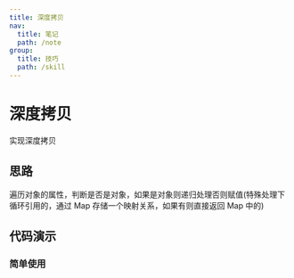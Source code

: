 ```yaml
---
title: 深度拷贝
nav:
  title: 笔记
  path: /note
group:
  title: 技巧
  path: /skill
---
```


# 深度拷贝

实现深度拷贝

## 思路

遍历对象的属性，判断是否是对象，如果是对象则递归处理否则赋值(特殊处理下循环引用的，通过 Map 存储一个映射关系，如果有则直接返回 Map 中的)

## 代码演示

### 简单使用

<code src="./demo/demo1.tsx" />
